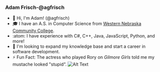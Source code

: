 ### Adam Frisch-@agfrisch
- 👋 Hi, I'm Adam! (@agfrisch)
- :mortar_board: I have an A.S. in Computer Science from [Western Nebraska Community College](https://www.wncc.edu).
- :atom: I have experience with C#, C++, Java, JavaScript, Python, and more!
- :mag_right: I'm looking to expand my knowledge base and start a career in software development.
- :zap: Fun Fact: The actress who played Rory on *Gilmore Girls* told me my mustache looked "stupid".
![Alt Text](https://upload.wikimedia.org/wikipedia/commons/5/5c/Chicago_Bears_logo.svg) 

<!--
**agfrisch/agfrisch** is a ✨ _special_ ✨ repository because its `README.md` (this file) appears on your GitHub profile.

Here are some ideas to get you started:

- 🔭 I’m currently working on ...
- 🌱 I’m currently learning ...
- 👯 I’m looking to collaborate on ...
- 🤔 I’m looking for help with ...
- 💬 Ask me about ...
- 📫 How to reach me: ...
- 😄 Pronouns: ...
- ⚡ Fun fact: ...
-->
